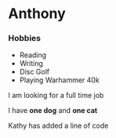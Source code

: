 # Anthony

### Hobbies

- Reading
- Writing
- Disc Golf
- Playing Warhammer 40k

I am looking for a full time job

I have **one dog** and **one cat**


Kathy has added a line of code